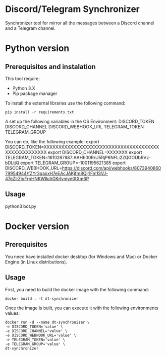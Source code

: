 # Discord/Telegram Synchronizer
Synchronizer tool for mirror all the messages between a Discord channel and a Telegram channel.


# Python version
## Prerequisites and instalation
This tool require:
* Python 3.X
* Pip package manager

To install the external libraries use the following command:
```
pip install -r requirements.txt
```

A set up the following variables in the OS Environment:
DISCORD_TOKEN
DISCORD_CHANNEL
DISCORD_WEBHOOK_URL
TELEGRAM_TOKEN
TELEGRAM_GROUP

You can do, like the following example:
export DISCORD_TOKEN=XXXXXXXXXXXXXXXXXXXXXXXXXXXXXXXXXXXXXXXXXXXXXXXXXXXXX
export DISCORD_CHANNEL=XXXXXXX
export TELEGRAM_TOKEN=1610267687:AAHh00RrU5RjP6NFLi2ZQGOUbRVz-bDLtjQ
export TELEGRAM_GROUP=-1001195621385
export DISCORD_WEBHOOK_URL=https://discord.com/api/webhooks/807394086079954944/fZYr3gaoxH7eEAcJAKjfm8QjrlFm1SVJ-47eZlrZjoFrpHNKWlluIrGKrlvmyn0tXm6P


## Usage
python3 bot.py



# Docker version
## Prerequisites
You need have installed docker desktop (for Windows and Mac) or Docker Engine (in Linux distributions).


## Usage
First, you need to build the docker image with the following command:
```
docker build . -t dt-synchronizer
```

Once the image is built, you can execute it with the following environments values:
```
docker run -d --name dt-synchronizer \
-e DISCORD_TOKEN='value' \
-e DISCORD_CHANNEL='value' \
-e DISCORD_WEBHOOK_URL='value' \
-e TELEGRAM_TOKEN='value' \
-e TELEGRAM_GROUP='value' \
dt-synchronizer
```
